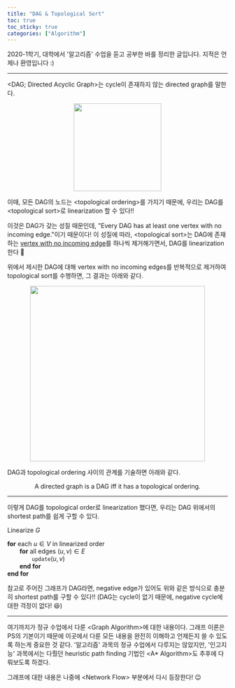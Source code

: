 ```yaml
---
title: "DAG & Topological Sort"
toc: true
toc_sticky: true
categories: ["Algorithm"]
---
```



2020-1학기, 대학에서 '알고리즘' 수업을 듣고 공부한 바를 정리한 글입니다. 지적은 언제나 환영입니다 :)

<hr>

\<DAG; Directed Acyclic Graph\>는 cycle이 존재하지 않는 directed graph를 말한다.

<div style="text-align: center;">
<img src="{{ "/images/computer-science/algorithm/DAG-1.jpg" | relative_url }}" width="200px">
</div>

이때, 모든 DAG의 노드는 \<topological ordering\>를 가지기 때문에, 우리는 DAG를 \<topological sort\>로 linearization 할 수 있다!!

이것은 DAG가 갖는 성질 때문인데, <span class="half_HL">"Every DAG has at least one vertex with no incoming edge."</span>이기 때문이다! 이 성질에 따라, \<topological sort\>는 DAG에 존재하는 <u>vertex with no incoming edge</u>를 하나씩 제거해가면서, DAG를 linearization 한다 🤩

위에서 제시한 DAG에 대해 vertex with no incoming edges를 반복적으로 제거하여 topological sort를 수행하면, 그 결과는 아래와 같다.

<div style="text-align: center;">
<img src="{{ "/images/computer-science/algorithm/DAG-2.jpg" | relative_url }}" width="400px">
</div>

DAG과 topological ordering 사이의 관계를 기술하면 아래와 같다.

<div class="statement" markdown="1" style="text-align:center">

A directed graph is a DAG iff it has a topological ordering.

</div>

<hr/>

이렇게 DAG를 topological order로 linearization 했다면, 우리는 DAG 위에서의 shortest path를 쉽게 구할 수 있다.

<div class="proof" markdown="1">

Linearize $G$

**for** each $u \in V$ in linearized order<br/>
&emsp;&emsp;**for** all edges $(u, v) \in E$<br/>
&emsp;&emsp;&emsp;&emsp;$\texttt{update}(u, v)$<br/>
&emsp;&emsp;**end for**<br/>
**end for**

</div>

참고로 주어진 그래프가 DAG라면, negative edge가 있어도 위와 같은 방식으로 충분히 shortest path를 구할 수 있다!! (DAG는 cycle이 없기 때문에, negative cycle에 대한 걱정이 없다! 😆)

<hr/>

여기까지가 정규 수업에서 다룬 \<Graph Algorithm\>에 대한 내용이다. 그래프 이론은 PS의 기본이기 때문에 이곳에서 다룬 모든 내용을 완전히 이해하고 언제든지 쓸 수 있도록 하는게 중요한 것 같다. '알고리즘' 과목의 정규 수업에서 다루지는 않았지만, '인고지능' 과목에서는 다뤘던 heuristic path finding 기법인 \<A* Algorithm\>도 추후에 다뤄보도록 하겠다.

그래프에 대한 내용은 나중에 \<Network Flow\> 부분에서 다시 등장한다! 😉
